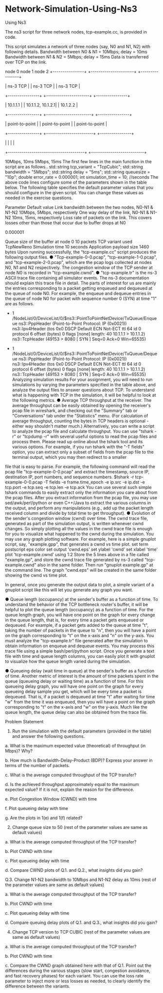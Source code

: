 # Network-Simulation-Using-Ns3
Using Ns3

The ns3 script for three network nodes, tcp-example.cc, is provided in code.

This script simulates a network of three nodes (say, N0 and N1, N2) with following details.
Bandwidth between N0 & N1 = 10Mbps; delay = 10ms
Bandwidth between N1 & N2 = 5Mbps; delay = 15ms
Data is transferred over TCP on the link.

node 0 node 1 node 2
+----------------+ +----------------------+ +----------------+

| ns-3 TCP | | ns-3 TCP | | ns-3 TCP |

+----------------+ +----------------------+ +----------------+

| 10.1.1.1 | | 10.1.1.2, 10.1.2.1| | 10.1.2.2 |

+----------------+ +-----------------------+ +----------------+

| point-to-point | | point-to-point | | point-to-point |

+----------------+ +------------------------+ +----------------+

| | | |

+---------------------------------------+ +---------------------------+

10Mbps, 10ms 5Mbps, 15ms
The first few lines in the main function in the script are as follows..
std::string tcp_variant = "TcpCubic";
std::string bandwidth = "5Mbps";
std::string delay = "5ms";
std::string queuesize = "10p";
double error_rate = 0.000001;
int simulation_time = 10; //seconds
The above code lines configure some of the parameters shown in the table below. The following
table specifies the default parameter values that you should configure in the given script. You
can change these values as needed in the exercise questions.

Parameter Default value
Link bandwidth between the two nodes, N0-N1 & N1-N2 10Mbps, 5Mbps, respectively
One way delay of the link, N0-N1 & N1-N2 10ms, 15ms, respectively
Loss rate of packets on the link. This covers losses other
than those that occur due to buffer drops at N0

0.000001

Queue size of the buffer at node 0 10 packets
TCP variant used TcpNewReno
Simulation time 10 seconds
Application payload size 1460 bytes
Upon running successfully, the “tcp-example.cc” script produces the following output files.
● "Tcp-example-0-0.pcap", "tcp-example-1-0.pcap", and "tcp-example-2-0.pcap", which are
the pcap logs collected at nodes N0, N1 and N2 respectively. The congestion window of
the TCP sender at node N0 is recorded in "tcp-example.cwnd".
● "tcp-example.tr" is the ns-3 ASCII trace file containing all simulator events. The ns-3
documentation should explain this trace file in detail. The parts of interest for us are
mainly the entries corresponding to a packet getting enqueued and dequeued at the
queue of node N0. For example, the enqueue and dequeue entries in the queue of node
N0 for packet with sequence number 0 (SYN) at time "1" are as follows.
+ 1 /NodeList/0/DeviceList/0/$ns3::PointToPointNetDevice/TxQueue/Enqueue ns3::PppHeader
(Point-to-Point Protocol: IP (0x0021)) ns3::Ipv4Header (tos 0x0 DSCP Default ECN Not-ECT ttl
64 id 0 protocol 6 offset (bytes) 0 flags [none] length: 40 10.1.1.1 > 10.1.1.2) ns3::TcpHeader
(49153 > 8080 [ SYN ] Seq=0 Ack=0 Win=65535)
- 1 /NodeList/0/DeviceList/0/$ns3::PointToPointNetDevice/TxQueue/Dequeue ns3::PppHeader
(Point-to-Point Protocol: IP (0x0021)) ns3::Ipv4Header (tos 0x0 DSCP Default ECN Not-ECT ttl
64 id 0 protocol 6 offset (bytes) 0 flags [none] length: 40 10.1.1.1 > 10.1.1.2) ns3::TcpHeader
(49153 > 8080 [ SYN ] Seq=0 Ack=0 Win=65535)
Analyzing simulation results
For your assignment, you will need to run simulations by varying the parameters specified in the
table above, and analyze the output files to answer questions about TCP. To understand what is
happening with TCP in the simulation, it will be helpful to look at the following metrics.
● Average TCP throughput at the receiver. The average throughput can be easily
obtained by opening the receiver's pcap file in wireshark, and checking out the
"Summary" tab or "Conversations" tab under the "Statistics" menu. (For calculation of
average throughput, counting the bytes in TCP headers is optional - either way shouldn't
matter much.)
Alternatively, you can write a script to analyze the pcap file and calculate throughput.
You can use "tshark -r" or "tcpdump -r" with several useful options to read the pcap files
and process them. Please read up online about the tshark tool and its various options.
For example, if you run tshark with the "-T fields" option, you can extract only a subset of
fields from the pcap file to the terminal output, which you may then redirect to a smaller

file that is easy to parse. For example, the following command will read the pcap file
"tcp-example-0-0.pcap" and extract the timestamp, source IP, destination IP, port
numbers, and sequence numbers.
$tshark -r tcp-example-0-0.pcap -T fields -e frame.time_epoch -e ip.src -e ip.dst -e
tcp.port -e tcp.seq -e tcp.len -e tcp.ack
You can use several such simple tshark commands to easily extract only the information
you care about from the pcap files. After you extract information from the pcap file, you
may use sed/awk/perl/python or even C++/Java to extract the various columns in the
output, and perform any manipulations (e.g., add up the packet length received column
and divide by total time to get throughput).
● Evolution of the sender's congestion window (cwnd) over time. The cwnd trace file,
generated as part of the simulation output, is written whenever cwnd changes. So simply
plotting all the values in the cwnd trace file is enough for you to visualize what happened
to the cwnd during the simulation. You may use any graph plotting software. For
example, here is a simple gnuplot script, say, "example.gpp", that generates a cwnd vs
time plot.
set term postscript eps color
set output 'cwnd.eps'
set ylabel 'cwnd'
set xlabel 'time'
plot 'tcp-example.cwnd' using 1:2
Store the 5 lines above in a file called "example.gp", and store the cwnd trace file
generated by ns-3 called "tcp-example.cwnd" also in the same folder. Then run "gnuplot
example.gp" at the command line. The graph "cwnd.eps" will be created in the same
folder showing the cwnd vs time plot.

In general, once you generate the output data to plot, a simple variant of a gnuplot script
like this will let you generate any graph you want.

● Queue length (occupancy) at the sender's buffer as a function of time. To
understand the behavior of the TCP bottleneck router's buffer, it will be helpful to plot the
queue length (occupancy) as a function of time. For the queue length graph, you will
have one point on the graph for every change in the queue length, that is, for every time
a packet gets enqueued or dequeued. For example, if a packet gets added to the queue
at time "t", taking the number of packets in the queue to "n", then you will have a point on
the graph corresponding to "t" on the x-axis and "n" on the y-axis. You must analyze the
"tcp-example.tr" file generated after the simulation to obtain information on enqueue and
dequeue events. You may process this trace file using a simple bash/perl/python script.
Once you generate a text file with time and queue length columns, you can easily plot it
with gnuplot to visualize how the queue length varied during the simulation.

● Queueing delay (wait time in queue) at the sender's buffer as a function of time.
Another metric of interest is the amount of time packets spent in the queue (queueing
delay or waiting time) as a function of time. For this queueing delay graph, you will have
one point on the graph for every queueing delay sample you get, which will be every
time a packet is dequeued. That is, if a packet is dequeued at time "t" after waiting for
time "w" from the time it was enqueued, then you will have a point on the graph
corresponding to "t" on the x-axis and "w" on the y-axis. Much like the queue length, the
queue delay can also be obtained from the trace file.

Problem Statement
1. Run the simulation with the default parameters (provided in the table) and answer the
following questions.

a. What is the maximum expected value (theoretical) of throughput (in Mbps)? Why?

b. How much is Bandwidth-Delay-Product (BDP)? Express your answer in terms of the
number of packets.

c. What is the average computed throughput of the TCP transfer?

d. Is the achieved throughput approximately equal to the maximum expected value? If it is
not, explain the reason for the difference.

e. Plot Congestion Window (CWND) with time

f. Plot queueing delay with time

g. Are the plots in 1(e) and 1(f) related?

2. Change queue size to 50 (rest of the parameter values are same as default values)

a. What is the average computed throughput of the TCP transfer?

b. Plot CWND with time

c. Plot queueing delay with time

d. Compare CWND plots of Q.1. and Q.2., what insights did you gain?

Q.3. Change N1-N2 bandwidth to 10Mbps and N1-N2 delay as 10ms (rest of the parameter
values are same as default values)

a. What is the average computed throughput of the TCP transfer?

b. Plot CWND with time

c. Plot queueing delay with time

d. Compare queuing delay plots of Q.1. and Q.3., what insights did you gain?

4. Change TCP version to TCP CUBIC (rest of the parameter values are same as default
values)

a. What is the average computed throughput of the TCP transfer?

b. Plot CWND with time

c. Compare the CWND graph obtained here with that of Q.1. Point out the differences
during the various stages (slow start, congestion avoidance, and fast recovery phases)
for each variant. You can use the loss rate parameter to inject more or less losses as
needed, to clearly identify the difference between the variants.

